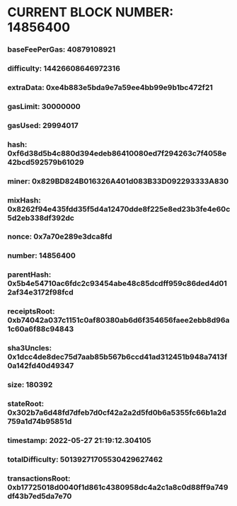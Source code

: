 # CURRENT BLOCK NUMBER: 14856400

### baseFeePerGas: 40879108921
### difficulty: 14426608646972316
### extraData: 0xe4b883e5bda9e7a59ee4bb99e9b1bc472f21
### gasLimit: 30000000
### gasUsed: 29994017
### hash: 0xf6d38d5b4c880d394edeb86410080ed7f294263c7f4058e42bcd592579b61029
### miner: 0x829BD824B016326A401d083B33D092293333A830
### mixHash: 0x8262f94e435fdd35f5d4a12470dde8f225e8ed23b3fe4e60c5d2eb338df392dc
### nonce: 0x7a70e289e3dca8fd
### number: 14856400
### parentHash: 0x5b4e54710ac6fdc2c93454abe48c85dcdff959c86ded4d012af34e3172f98fcd
### receiptsRoot: 0xb74042a037c1151c0af80380ab6d6f354656faee2ebb8d96a1c60a6f88c94843
### sha3Uncles: 0x1dcc4de8dec75d7aab85b567b6ccd41ad312451b948a7413f0a142fd40d49347
### size: 180392
### stateRoot: 0x302b7a6d48fd7dfeb7d0cf42a2a2d5fd0b6a5355fc66b1a2d759a1d74b95851d
### timestamp: 2022-05-27 21:19:12.304105
### totalDifficulty: 50139271705530429627462
### transactionsRoot: 0xb17725018d0040f1d861c4380958dc4a2c1a8c0d88ff9a749df43b7ed5da7e70
